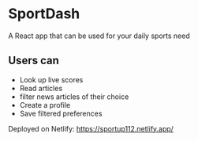 # SportDash

A React app that can be used for your daily sports need

## Users can

- Look up live scores
- Read articles
- filter news articles of their choice
- Create a profile
- Save filtered preferences

Deployed on Netlify: https://sportup112.netlify.app/

